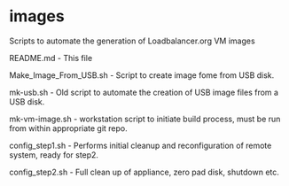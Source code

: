 # images
Scripts to automate the generation of Loadbalancer.org VM images

README.md - This file

Make_Image_From_USB.sh - Script to create image fome from USB disk.

mk-usb.sh - Old script to automate the creation of USB image files from a USB disk.

mk-vm-image.sh - workstation script to initiate build process, must be run from within appropriate git repo.

config_step1.sh - Performs initial cleanup and reconfiguration of remote system, ready for step2.

config_step2.sh - Full clean up of appliance, zero pad disk, shutdown etc.
